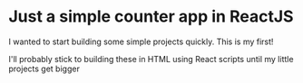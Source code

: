 # Just a simple counter app in ReactJS

I wanted to start building some simple projects quickly. This is my first!

I'll probably stick to building these in HTML using React scripts until my little projects get bigger
